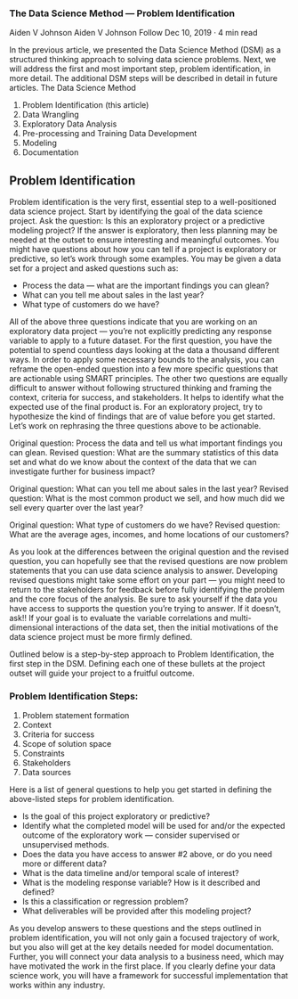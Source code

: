 ### The Data Science Method — Problem Identification
Aiden V Johnson
Aiden V Johnson
Follow
Dec 10, 2019 · 4 min read

In the previous article, we presented the Data Science Method (DSM) as a structured thinking approach to solving data science problems. Next, we will address the first and most important step, problem identification, in more detail. The additional DSM steps will be described in detail in future articles.
The Data Science Method
1. Problem Identification (this article)
2. Data Wrangling
3. Exploratory Data Analysis
4. Pre-processing and Training Data Development
5. Modeling
6. Documentation

## Problem Identification
Problem identification is the very first, essential step to a well-positioned data science project.
Start by identifying the goal of the data science project. Ask the question: Is this an exploratory project or a predictive modeling project? If the answer is exploratory, then less planning may be needed at the outset to ensure interesting and meaningful outcomes. You might have questions about how you can tell if a project is exploratory or predictive, so let’s work through some examples. You may be given a data set for a project and asked questions such as:

* Process the data — what are the important findings you can glean?
* What can you tell me about sales in the last year?
* What type of customers do we have?

All of the above three questions indicate that you are working on an exploratory data project — you’re not explicitly predicting any response variable to apply to a future dataset. For the first question, you have the potential to spend countless days looking at the data a thousand different ways. In order to apply some necessary bounds to the analysis, you can reframe the open-ended question into a few more specific questions that are actionable using SMART principles. The other two questions are equally difficult to answer without following structured thinking and framing the context, criteria for success, and stakeholders. It helps to identify what the expected use of the final product is. For an exploratory project, try to hypothesize the kind of findings that are of value before you get started. Let’s work on rephrasing the three questions above to be actionable.

Original question: Process the data and tell us what important findings you can glean.
Revised question: What are the summary statistics of this data set and what do we know about the context of the data that we can investigate further for business impact?

Original question: What can you tell me about sales in the last year?
Revised question: What is the most common product we sell, and how much did we sell every quarter over the last year?

Original question: What type of customers do we have?
Revised question: What are the average ages, incomes, and home locations of our customers?

As you look at the differences between the original question and the revised question, you can hopefully see that the revised questions are now problem statements that you can use data science analysis to answer. Developing revised questions might take some effort on your part — you might need to return to the stakeholders for feedback before fully identifying the problem and the core focus of the analysis. Be sure to ask yourself if the data you have access to supports the question you’re trying to answer. If it doesn’t, ask!!
If your goal is to evaluate the variable correlations and multi-dimensional interactions of the data set, then the initial motivations of the data science project must be more firmly defined.

Outlined below is a step-by-step approach to Problem Identification, the first step in the DSM. Defining each one of these bullets at the project outset will guide your project to a fruitful outcome.

### Problem Identification Steps:
1. Problem statement formation
2. Context
3. Criteria for success
4. Scope of solution space
5. Constraints
6. Stakeholders
7. Data sources

Here is a list of general questions to help you get started in defining the above-listed steps for problem identification.

* Is the goal of this project exploratory or predictive?
* Identify what the completed model will be used for and/or the expected outcome of the exploratory work — consider supervised or unsupervised methods.
* Does the data you have access to answer #2 above, or do you need more or different data?
* What is the data timeline and/or temporal scale of interest?
* What is the modeling response variable? How is it described and defined?
* Is this a classification or regression problem?
* What deliverables will be provided after this modeling project?

As you develop answers to these questions and the steps outlined in problem identification, you will not only gain a focused trajectory of work, but you also will get at the key details needed for model documentation. Further, you will connect your data analysis to a business need, which may have motivated the work in the first place. If you clearly define your data science work, you will have a framework for successful implementation that works within any industry.
